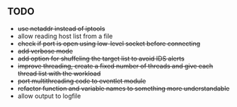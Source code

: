 TODO
----

  * ~~use netaddr instead of iptools~~
  * allow reading host list from a file
  * ~~check if port is open using low-level socket before connecting~~
  * ~~add verbose mode~~
  * ~~add option for shuffeling the target list to avoid IDS alerts~~
  * ~~improve threading, create a fixed number of threads and give each thread list with the workload~~
  * ~~port multithreading code to eventlet module~~
  * ~~refactor function and variable names to something more understandable~~
  * allow output to logfile